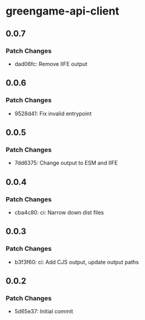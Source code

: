 # greengame-api-client

## 0.0.7

### Patch Changes

- dad06fc: Remove IIFE output

## 0.0.6

### Patch Changes

- 9528d41: Fix invalid entrypoint

## 0.0.5

### Patch Changes

- 7dd6375: Change output to ESM and IIFE

## 0.0.4

### Patch Changes

- cba4c80: ci: Narrow down dist files

## 0.0.3

### Patch Changes

- b3f3f60: ci: Add CJS output, update output paths

## 0.0.2

### Patch Changes

- 5d65e37: Initial commit
